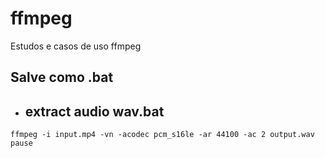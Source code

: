 # ffmpeg
Estudos e casos de uso ffmpeg

## Salve como .bat 

* ## extract audio wav.bat
```
ffmpeg -i input.mp4 -vn -acodec pcm_s16le -ar 44100 -ac 2 output.wav
pause
```
